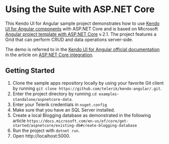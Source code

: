 # Using the Suite with ASP.NET Core

This Kendo UI for Angular sample project demonstrates how to use [Kendo UI for Angular components](https://www.telerik.com/kendo-angular-ui/components) with ASP.NET Core and is based on Microsoft [Angular project template with ASP.NET Core](https://docs.microsoft.com/en-us/aspnet/core/spa/angular?tabs=visual-studio&view=aspnetcore-2.0) v.2.1. The project features a Grid that can perform CRUD and data operations server-side.

The demo is referred to in the [Kendo UI for Angular official documentation](https://www.telerik.com/kendo-angular-ui/) in the article on [ASP.NET Core integration](https://www.telerik.com/kendo-angular-ui/components/dataquery/mvc-integration/).

## Getting Started

1. Clone the sample apps repository locally by using your favorite Git client by running `git clone https://github.com/telerik/kendo-angular/.git`.
1. Enter the project directory by running `cd examples-standalone/aspnetcore-data`.
1. Enter your Telerik credentials in `nuget.config`
1. Make sure that you have an SQL Server installed.
1. Create a local Blogging database as demonstrated in the following article `https://docs.microsoft.com/en-us/ef/core/get-started/aspnetcore/existing-db#create-blogging-database`
1. Run the project with `dotnet run`.
1. Open http://localhost:5000.
